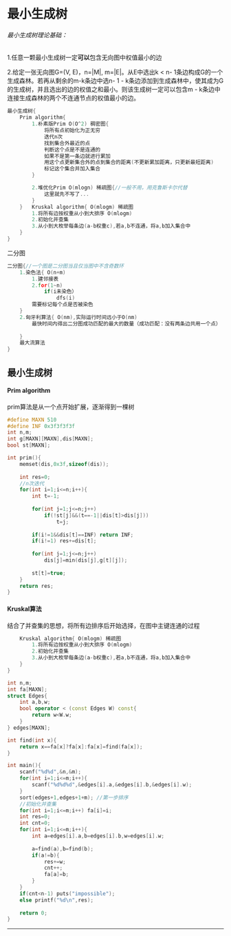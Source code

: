 # 最小生成树

###### 最小生成树理论基础：

1.任意一颗最小生成树一定**可以**包含无向图中权值最小的边

2.给定一张无向图G=(V, E)，n=|M|, m=|E|。从E中选出k < n- 1条边构成G的一个生成森林。若再从剩余的m-k条边中选n- 1 - k条边添加到生成森林中，使其成为G的生成树，并且选出的边的权值之和最小。则该生成树一定可以包含m - k条边中连接生成森林的两个不连通节点的权值最小的边。

```cpp
最小生成树{
	Prim algorithm{
		1.朴素版Prim O(O^2) 稠密图{
			将所有点初始化为正无穷
			迭代n次
			找到集合外最近的点
			判断这个点是不是连通的
			如果不是第一条边就进行累加
			用这个点更新集合外的点到集合的距离(不更新累加距离，只更新最短距离)
			标记这个集合并加入集合
		}

		2.堆优化Prim O(mlogn) 稀疏图{//一般不用，用克鲁斯卡尔代替
			这里就先不写了...
		}
	}	Kruskal algorithm{ O(mlogm) 稀疏图
		1.将所有边按权重从小到大排序 O(mlogm)
		2.初始化并查集
		3.从小到大枚举每条边(a-b权重c),若a,b不连通，将a,b加入集合中
	}
}
```

二分图
	

```cpp
二分图{//一个图是二分图当且仅当图中不含奇数环
	1.染色法{ O(n+m)
		1.建邻接表
		2.for(1~n)
			if(i未染色）
				dfs(i)
		需要标记每个点是否被染色
	}
	2.匈牙利算法{ O(nm),实际运行时间远小于O(nm)
		最快时间内得出二分图成功匹配的最大的数量（成功匹配：没有两条边共用一个点）
		
	}
	最大流算法
}
```



## 最小生成树

#### Prim algorithm

prim算法是从一个点开始扩展，逐渐得到一棵树

```cpp
#define MAXN 510
#define INF 0x3f3f3f3f
int n,m;
int g[MAXN][MAXN],dis[MAXN];
bool st[MAXN];

int prim(){
    memset(dis,0x3f,sizeof(dis));
    
    int res=0;
    //n次迭代
    for(int i=1;i<=n;i++){
        int t=-1;
        
        for(int j=1;j<=n;j++)
            if(!st[j]&&(t==-1||dis[t]>dis[j]))
                t=j;
               
        if(i!=1&&dis[t]==INF) return INF;
        if(i!=1) res+=dis[t];
        
        for(int j=1;j<=n;j++) 
            dis[j]=min(dis[j],g[t][j]);
            
        st[t]=true;
    }
    return res;
}
```
#### Kruskal算法

结合了并查集的思想，将所有边排序后开始选择，在图中主键连通的过程

```cpp
	Kruskal algorithm{ O(mlogm) 稀疏图
		1.将所有边按权重从小到大排序 O(mlogm)
		2.初始化并查集
		3.从小到大枚举每条边(a-b权重c),若a,b不连通，将a,b加入集合中
	}
}
```

```cpp
int n,m;
int fa[MAXN];
struct Edges{
    int a,b,w;
    bool operator < (const Edges W) const{
        return w<W.w;
    }
} edges[MAXN];

int find(int x){
    return x==fa[x]?fa[x]:fa[x]=find(fa[x]);
}

int main(){
    scanf("%d%d",&n,&m);
    for(int i=1;i<=m;i++){
        scanf("%d%d%d",&edges[i].a,&edges[i].b,&edges[i].w);
    }
    sort(edges+1,edges+1+m); //第一步排序
    //初始化并查集
    for(int i=1;i<=m;i++) fa[i]=i;
    int res=0;
    int cnt=0;
    for(int i=1;i<=m;i++){
        int a=edges[i].a,b=edges[i].b,w=edges[i].w;
        
        a=find(a),b=find(b);
        if(a!=b){
            res+=w;
            cnt++;
            fa[a]=b;
        }
    }
    if(cnt<n-1) puts("impossible");
    else printf("%d\n",res);
    
    return 0;
}
```



<hr>
